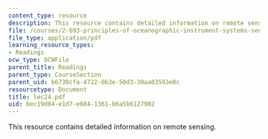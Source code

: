 ```yaml
---
content_type: resource
description: This resource contains detailed information on remote sensing.
file: /courses/2-693-principles-of-oceanographic-instrument-systems-sensors-and-measurements-13-998-spring-2004/bec19d84e1d7e6841361b6a5b6127982_lec24.pdf
file_type: application/pdf
learning_resource_types:
- Readings
ocw_type: OCWFile
parent_title: Readings
parent_type: CourseSection
parent_uid: b6730cfa-4722-0b3e-50d3-30aa03593e0c
resourcetype: Document
title: lec24.pdf
uid: bec19d84-e1d7-e684-1361-b6a5b6127982
---
```

This resource contains detailed information on remote sensing.

